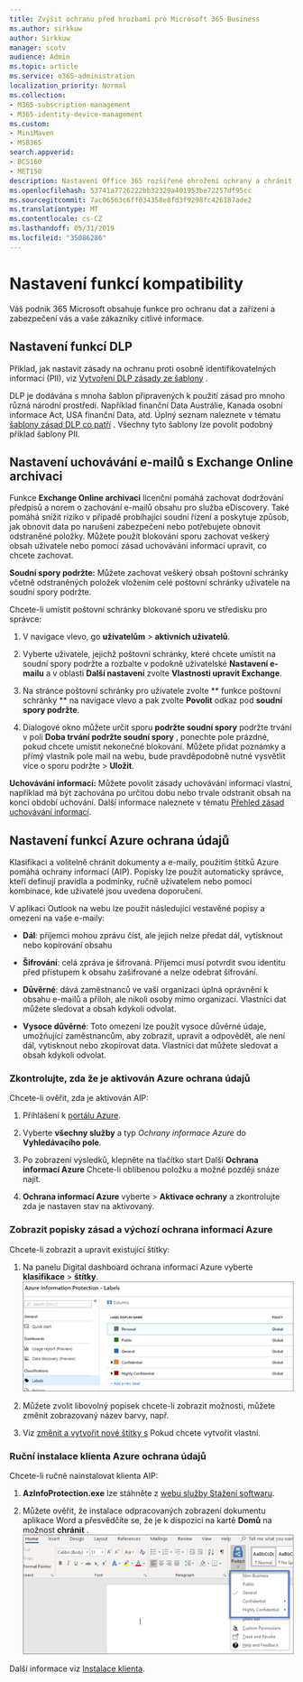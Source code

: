 ```yaml
---
title: Zvýšit ochranu před hrozbami pro Microsoft 365 Business
ms.author: sirkkuw
author: Sirkkuw
manager: scotv
audience: Admin
ms.topic: article
ms.service: o365-administration
localization_priority: Normal
ms.collection:
- M365-subscription-management
- M365-identity-device-management
ms.custom:
- MiniMaven
- MSB365
search.appverid:
- BCS160
- MET150
description: Nastavení Office 365 rozšířené ohrožení ochrany a chránit citlivá data.
ms.openlocfilehash: 53741a7726222bb32329a401953be72257df95cc
ms.sourcegitcommit: 7ac06563c6ff034358e8fd3f9298fc426187ade2
ms.translationtype: MT
ms.contentlocale: cs-CZ
ms.lasthandoff: 05/31/2019
ms.locfileid: "35086286"
---
```

# <a name="set-up-compliance-features"></a>Nastavení funkcí kompatibility

Váš podnik 365 Microsoft obsahuje funkce pro ochranu dat a zařízení a zabezpečení vás a vaše zákazníky citlivé informace.

## <a name="set-up-dlp-features"></a>Nastavení funkcí DLP

Příklad, jak nastavit zásady na ochranu proti osobně identifikovatelných informací (PII), viz [Vytvoření DLP zásady ze šablony](https://support.office.com/article/59414438-99f5-488b-975c-5023f2254369) . 
  
DLP je dodávána s mnoha šablon připravených k použití zásad pro mnoho různá národní prostředí. Například finanční Data Austrálie, Kanada osobní informace Act, USA finanční Data, atd. Úplný seznam naleznete v tématu [šablony zásad DLP co patří](https://support.office.com/article/c2e588d3-8f4f-4937-a286-8c399f28953a) . Všechny tyto šablony lze povolit podobný příklad šablony PII. 
  
## <a name="set-up-email-retention-with-exchange-online-archiving"></a>Nastavení uchovávání e-mailů s Exchange Online archivaci

 Funkce **Exchange Online archivaci** licenční pomáhá zachovat dodržování předpisů a norem o zachování e-mailů obsahu pro služba eDiscovery. Také pomáhá snížit riziko v případě probíhající soudní řízení a poskytuje způsob, jak obnovit data po narušení zabezpečení nebo potřebujete obnovit odstraněné položky. Můžete použít blokování sporu zachovat veškerý obsah uživatele nebo pomocí zásad uchovávání informací upravit, co chcete zachovat.
  
**Soudní spory podržte:** Můžete zachovat veškerý obsah poštovní schránky včetně odstraněných položek vložením celé poštovní schránky uživatele na soudní spory podržte. 
    
Chcete-li umístit poštovní schránky blokované sporu ve středisku pro správce:
    
1. V navigace vlevo, go **uživatelům** \> **aktivních uživatelů**.
    
2. Vyberte uživatele, jejichž poštovní schránky, které chcete umístit na soudní spory podržte a rozbalte v podokně uživatelské **Nastavení e-mailu** a v oblasti **Další nastavení** zvolte **Vlastnosti upravit Exchange**.
    
3. Na stránce poštovní schránky pro uživatele zvolte ** funkce poštovní schránky ** na navigace vlevo a pak zvolte **Povolit** odkaz pod **soudní spory podržte**.
    
4. Dialogové okno můžete určit sporu **podržte soudní spory** podržte trvání v poli **Doba trvání podržte soudní spory** , ponechte pole prázdné, pokud chcete umístit nekonečné blokování. Můžete přidat poznámky a přímý vlastník pole mail na webu, bude pravděpodobně nutné vysvětlit více o sporu podržte \> **Uložit**.
    
**Uchovávání informací:** Můžete povolit zásady uchovávání informací vlastní, například má být zachována po určitou dobu nebo trvale odstranit obsah na konci období uchování. Další informace naleznete v tématu [Přehled zásad uchovávání informací](https://support.office.com/article/5e377752-700d-4870-9b6d-12bfc12d2423).

## <a name="set-up-azure-information-protection-features"></a>Nastavení funkcí Azure ochrana údajů

Klasifikaci a volitelně chránit dokumenty a e-maily, použitím štítků Azure pomáhá ochrany informací (AIP). Popisky lze použít automaticky správce, kteří definují pravidla a podmínky, ručně uživatelem nebo pomocí kombinace, kde uživatelé jsou uvedena doporučení.

V aplikaci Outlook na webu lze použít následující vestavěné popisy a omezení na vaše e-maily:
  
- **Dál**: příjemci mohou zprávu číst, ale jejich nelze předat dál, vytisknout nebo kopírování obsahu
    
- **Šifrování**: celá zpráva je šifrovaná. Příjemci musí potvrdit svou identitu před přístupem k obsahu zašifrované a nelze odebrat šifrování.
    
- **Důvěrné**: dává zaměstnanců ve vaší organizaci úplná oprávnění k obsahu e-mailů a příloh, ale nikoli osoby mimo organizaci. Vlastníci dat můžete sledovat a obsah kdykoli odvolat.
    
- **Vysoce důvěrné**: Toto omezení lze použít vysoce důvěrné údaje, umožňující zaměstnancům, aby zobrazit, upravit a odpovědět, ale není dál, vytisknout nebo zkopírovat data. Vlastníci dat můžete sledovat a obsah kdykoli odvolat.

### <a name="make-sure-azure-information-protection-is-activated"></a>Zkontrolujte, zda že je aktivován Azure ochrana údajů

Chcete-li ověřit, zda je aktivován AIP:

1. Přihlášení k [portálu Azure](https://portal.azure.com/).

2. Vyberte **všechny služby** a typ *Ochrany informace Azure* do **Vyhledávacího pole**.

3. Po zobrazení výsledků, klepněte na tlačítko start Další **Ochrana informací Azure** Chcete-li oblíbenou položku a možné později snáze najít.

4. **Ochrana informací Azure** vyberte \> **Aktivace ochrany** a zkontrolujte zda je nastaven stav na aktivovaný. 

### <a name="view-the-azure-information-protection-policy-and-default-labels"></a>Zobrazit popisky zásad a výchozí ochrana informací Azure 

Chcete-li zobrazit a upravit existující štítky:

1. Na panelu Digital dashboard ochrana informací Azure vyberte **klasifikace** \> **štítky**. <br/>![Standardní popisky pro ochranu informací Azure.](media/AIPLabels.png)

2. Můžete zvolit libovolný popisek chcete-li zobrazit možnosti, můžete změnit zobrazovaný název barvy, např.
 
3. Viz [změnit a vytvořit nové štítky s](https://docs.microsoft.com/azure/information-protection/infoprotect-tutorial-step2) Pokud chcete vytvořit vlastní. 

### <a name="install-the-azure-information-protection-client-manually"></a>Ruční instalace klienta Azure ochrana údajů

Chcete-li ručně nainstalovat klienta AIP:

1. **AzInfoProtection.exe** lze stáhněte z [webu služby Stažení softwaru](https://www.microsoft.com/download/details.aspx?id=53018).
 
2. Můžete ověřit, že instalace odpracovaných zobrazení dokumentu aplikace Word a přesvědčíte se, že je k dispozici na kartě **Domů** na možnost **chránit** . <br/>![Kartu Zámek rozevíracího seznamu v dokumentu Word.](media/Word_Protect.png)

Další informace viz [Instalace klienta](https://docs.microsoft.com/azure/information-protection/infoprotect-tutorial-step3).
